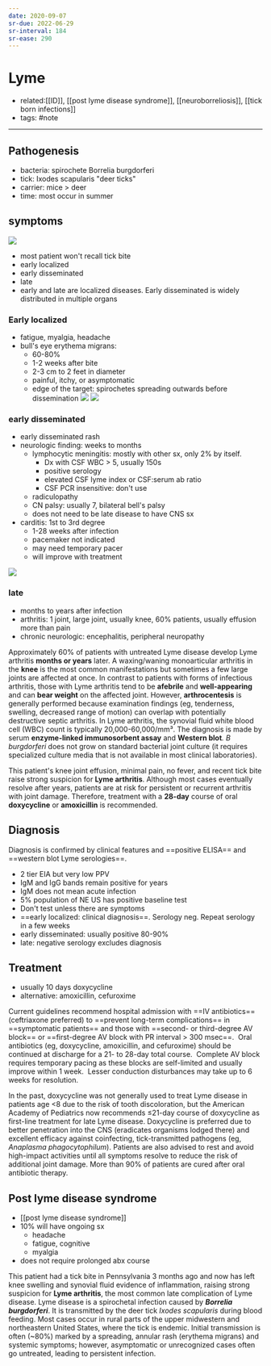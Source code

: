 ```yaml
---
date: 2020-09-07
sr-due: 2022-06-29
sr-interval: 184
sr-ease: 290
---
```


# Lyme

- related:[[ID]], [[post lyme disease syndrome]], [[neuroborreliosis]], [[tick born infections]]
- tags: #note
---

## Pathogenesis

- bacteria: spirochete Borrelia burgdorferi
- tick: Ixodes scapularis "deer ticks"
- carrier: mice > deer
- time: most occur in summer

## symptoms

<!-- lyme disease stages and sx -->

![](https://photos.thisispiggy.com/file/wikiFiles/image-20200823062139874.png)

- most patient won't recall tick bite
- early localized
- early disseminated
- late
- early and late are localized diseases. Early disseminated is widely distributed in multiple organs

### Early localized

- fatigue, myalgia, headache
- bull's eye erythema migrans:
	- 60-80%
	- 1-2 weeks after bite
	- 2-3 cm to 2 feet in diameter
	- painful, itchy, or asymptomatic
	- edge of the target: spirochetes spreading outwards before dissemination
    ![](https://photos.thisispiggy.com/file/wikiFiles/20211010213337.png)
    ![](https://photos.thisispiggy.com/file/wikiFiles/20211010213427.png)

### early disseminated

- early disseminated rash
- neurologic finding: weeks to months
	- lymphocytic meningitis: mostly with other sx, only 2% by itself.
		- Dx with CSF WBC > 5, usually 150s
		- positive serology
		- elevated CSF lyme index or CSF:serum ab ratio
		- CSF PCR insensitive: don't use
	- radiculopathy
	- CN palsy: usually 7, bilateral bell's palsy
	- does not need to be late disease to have CNS sx
- carditis: 1st to 3rd degree
	- 1-28 weeks after infection
	- pacemaker not indicated
	- may need temporary pacer
	- will improve with treatment

![](https://photos.thisispiggy.com/file/wikiFiles/20211010213648.png)

### late

- months to years after infection
- arthritis: 1 joint, large joint, usually knee, 60% patients, usually effusion more than pain
- chronic neurologic: encephalitis, peripheral neuropathy

Approximately 60% of patients with untreated Lyme disease develop Lyme arthritis **months or years** later.  A waxing/waning monoarticular arthritis in the **knee** is the most common manifestations but sometimes a few large joints are affected at once.  In contrast to patients with forms of infectious arthritis, those with Lyme arthritis tend to be **afebrile** and **well-appearing** and can **bear weight** on the affected joint.  However, **arthrocentesis** is generally performed because examination findings (eg, tenderness, swelling, decreased range of motion) can overlap with potentially destructive septic arthritis.  In Lyme arthritis, the synovial fluid white blood cell (WBC) count is typically 20,000-60,000/mm³.  The diagnosis is made by serum **enzyme-linked immunosorbent assay** and **Western blot**_._ _B burgdorferi_ does not grow on standard bacterial joint culture (it requires specialized culture media that is not available in most clinical laboratories).

This patient's knee joint effusion, minimal pain, no fever, and recent tick bite raise strong suspicion for **Lyme arthritis**.  Although most cases eventually resolve after years, patients are at risk for persistent or recurrent arthritis with joint damage.  Therefore, treatment with a **28-day** course of oral **doxycycline** or **amoxicillin** is recommended.

## Diagnosis

<!-- ignore -->

Diagnosis is confirmed by clinical features and ==positive ELISA== and ==western blot Lyme serologies==.

- 2 tier EIA but very low PPV
- IgM and IgG bands remain positive for years
- IgM does not mean acute infection
- 5% population of NE US has positive baseline test
- Don't test unless there are symptoms
- ==early localized: clinical diagnosis==. Serology neg. Repeat serology in a few weeks
- early disseminated: usually positive 80-90%
- late: negative serology excludes diagnosis

## Treatment

- usually 10 days doxycycline
- alternative: amoxicillin, cefuroxime

Current guidelines recommend hospital admission with ==IV antibiotics== (ceftriaxone preferred) to ==prevent long-term complications== in ==symptomatic patients== and those with ==second- or third-degree AV block== or ==first-degree AV block with PR interval > 300 msec==.  Oral antibiotics (eg, doxycycline, amoxicillin, and cefuroxime) should be continued at discharge for a 21- to 28-day total course.  Complete AV block requires temporary pacing as these blocks are self-limited and usually improve within 1 week.  Lesser conduction disturbances may take up to 6 weeks for resolution.

In the past, doxycycline was not generally used to treat Lyme disease in patients age <8 due to the risk of tooth discoloration, but the American Academy of Pediatrics now recommends ≤21-day course of doxycycline as first-line treatment for late Lyme disease.  Doxycycline is preferred due to better penetration into the CNS (eradicates organisms lodged there) and excellent efficacy against coinfecting, tick-transmitted pathogens (eg, _Anaplasma phagocytophilum_).  Patients are also advised to rest and avoid high-impact activities until all symptoms resolve to reduce the risk of additional joint damage.  More than 90% of patients are cured after oral antibiotic therapy.

## Post lyme disease syndrome

- [[post lyme disease syndrome]]
- 10% will have ongoing sx
	- headache
	- fatigue, cognitive
	- myalgia
- does not require prolonged abx course

This patient had a tick bite in Pennsylvania 3 months ago and now has left knee swelling and synovial fluid evidence of inflammation, raising strong suspicion for **Lyme arthritis**, the most common late complication of Lyme disease.  Lyme disease is a spirochetal infection caused by _**Borrelia burgdorferi**_.  It is transmitted by the deer tick _Ixodes scapularis_ during blood feeding.  Most cases occur in rural parts of the upper midwestern and northeastern United States, where the tick is endemic.  Initial transmission is often (~80%) marked by a spreading, annular rash (erythema migrans) and systemic symptoms; however, asymptomatic or unrecognized cases often go untreated, leading to persistent infection.
